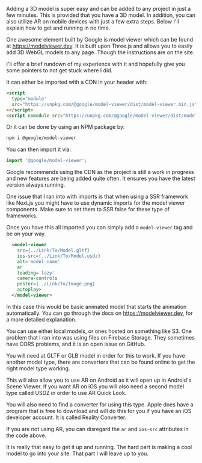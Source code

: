 Adding a 3D model is super easy and can be added to any project in just a few minutes. This is provided that you have a 3D model. In addition, you can also utilize AR on mobile devices with just a few extra steps. Below I'll explain how to get and running in no time.

One awesome element built by Google is model viewer which can be found at https://modelviewer.dev. It is built upon Three.js and allows you to easily add 3D WebGL models to any page. Though the instructions are on the site.

I'll offer a brief rundown of my experience with it and hopefully give you some pointers to not get stuck where I did.

It can either be imported with a CDN in your header with:

```html
<script
  type="module"
  src="https://unpkg.com/@google/model-viewer/dist/model-viewer.min.js"
></script>
<script nomodule src="https://unpkg.com/@google/model-viewer/dist/model-viewer-legacy.js"></script>
```

Or it can be done by using an NPM package by:

```bash
npm i @google/model-viewer
```

You can then import it via:

```js
import '@google/model-viewer';
```

Google recommends using the CDN as the project is still a work in progress and new features are being added quite often. It ensures you have the latest version always running.

One issue that I ran into with imports is that when using a SSR framework like Next.js you might have to use dynamic imports for the model viewer components. Make sure to set them to SSR false for these type of frameworks.

Once you have this all imported you can simply add a `model-viewer` tag and be on your way.

```html
  <model-viewer
    src={../Link/To/Model.gltf}
    ios-src={../Link/To/Model.usdz}
    alt='model name'
    ar
    loading='lazy'
    camera-controls
    poster={../Link/To/Image.png}
    autoplay>
  </model-viewer>
```

In this case this would be basic animated model that starts the animation automatically.  You can go through the docs on https://modelviewer.dev, for a more detailed explanation.

You can use either local models, or ones hosted on something like S3.  One problem that I ran into was using files on Firebase Storage.  They sometimes have CORS problems, and it is an open issue on GitHub.

You will need at GLTF or GLB model in order for this to work.  If you have another model type, there are converters that can be found online to get the right model type working.

This will also allow you to use AR on Android as it will open up in Android's Scene Viewer.  If you want AR on iOS you will also need a second model type called USDZ in order to use AR Quick Look.

You will also need to find a converter for using this type. Apple does have a program that is free to download and will do this for you if you have an iOS developer account.  It is called Reality Converter.

If you are not using AR, you can disregard the `ar` and `ios-src` attributes in the code above.

It is really that easy to get it up and running.  The hard part is making a cool model to go into your site.  That part I will leave up to you.
